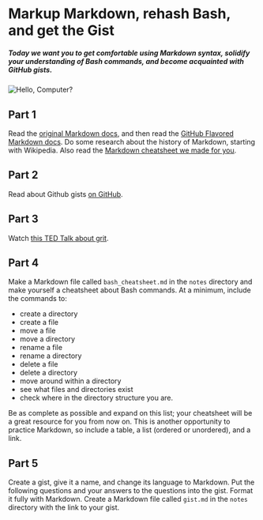 # Markup Markdown, rehash Bash, and get the Gist

##### Today we want you to get comfortable using Markdown syntax, solidify your understanding of Bash commands, and become acquainted with GitHub gists.
![Hello, Computer?](http://i1290.photobucket.com/albums/b536/NativeHadzaSpeaker/PxSFAnuubLkSA_zpszqjjtqfj.gif)

## Part 1
Read the [original Markdown docs](http://daringfireball.net/projects/markdown/syntax), and then read the [GitHub Flavored Markdown docs](https://help.github.com/articles/github-flavored-markdown/). Do some research about the history of Markdown, starting with Wikipedia. Also read the [Markdown cheatsheet we made for you](./markdown_cheatsheet.md).

## Part 2
Read about Github gists [on GitHub](https://help.github.com/articles/about-gists/).

## Part 3
Watch [this TED Talk about grit](http://www.ted.com/talks/angela_lee_duckworth_the_key_to_success_grit?language=en).

## Part 4
Make a Markdown file called `bash_cheatsheet.md` in the `notes` directory and make yourself a cheatsheet about Bash commands. At a minimum, include the commands to:

  - create a directory
  - create a file
  - move a file
  - move a directory
  - rename a file
  - rename a directory
  - delete a file
  - delete a directory
  - move around within a directory
  - see what files and directories exist
  - check where in the directory structure you are.

Be as complete as possible and expand on this list; your cheatsheet will be a great resource for you from now on. This is another opportunity to practice Markdown, so include a table, a list (ordered or unordered), and a link.

## Part 5
Create a gist, give it a name, and change its language to Markdown. Put the following questions and your answers to the questions into the gist. Format it fully with Markdown. Create a Markdown file called `gist.md` in the `notes` directory with the link to your gist.

